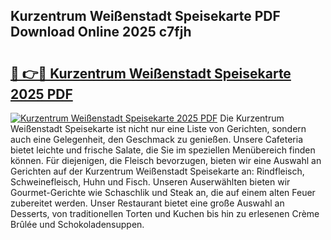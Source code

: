 ## Kurzentrum Weißenstadt Speisekarte PDF Download Online 2025 c7fjh

# <h2><a href="http://gcdgkmq.nevu.top/?p=Kurzentrum+Wei%c3%9fenstadt+Speisekarte">🔗 👉🔴 Kurzentrum Weißenstadt Speisekarte 2025 PDF</a></h2>

[![Kurzentrum Weißenstadt Speisekarte 2025 PDF](https://i.imgur.com/dBaPXMq.png)](http://gcdgkmq.nevu.top/?p=Kurzentrum+Wei%c3%9fenstadt+Speisekarte)
Die Kurzentrum Weißenstadt Speisekarte ist nicht nur eine Liste von Gerichten, sondern auch eine Gelegenheit, den Geschmack zu genießen. Unsere Cafeteria bietet leichte und frische Salate, die Sie im speziellen Menübereich finden können. Für diejenigen, die Fleisch bevorzugen, bieten wir eine Auswahl an Gerichten auf der Kurzentrum Weißenstadt Speisekarte an: Rindfleisch, Schweinefleisch, Huhn und Fisch. Unseren Auserwählten bieten wir Gourmet-Gerichte wie Schaschlik und Steak an, die auf einem alten Feuer zubereitet werden. Unser Restaurant bietet eine große Auswahl an Desserts, von traditionellen Torten und Kuchen bis hin zu erlesenen Crème Brûlée und Schokoladensuppen.
